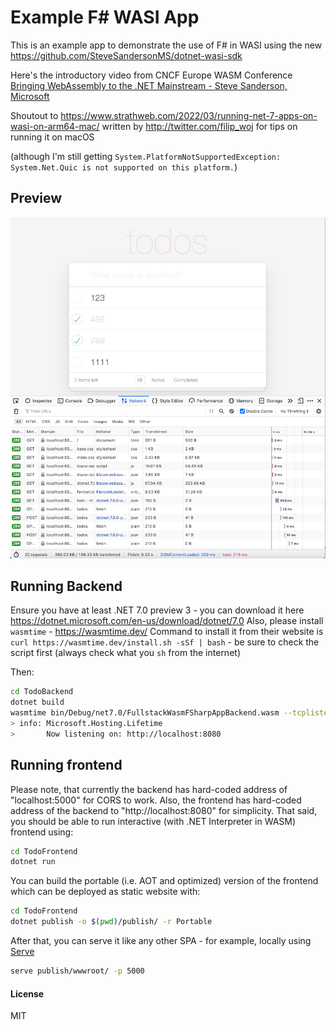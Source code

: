# Example F# WASI App


This is an example app to demonstrate the use of F# in WASI using the new https://github.com/SteveSandersonMS/dotnet-wasi-sdk

Here's the introductory video from CNCF Europe WASM Conference [Bringing WebAssembly to the .NET Mainstream - Steve Sanderson, Microsoft](https://www.youtube.com/watch?v=PIeYw7kJUIg)

Shoutout to https://www.strathweb.com/2022/03/running-net-7-apps-on-wasi-on-arm64-mac/
written by http://twitter.com/filip_woj for tips on running it on macOS

(although I'm still getting `System.PlatformNotSupportedException: System.Net.Quic is not supported on this platform.`)

## Preview

![png](https://github.com/delneg/FullstackWasmFSharpApp/blob/master/assets/screenshot.png?raw=true)


## Running Backend

Ensure you have at least .NET 7.0 preview 3 - you can download it here https://dotnet.microsoft.com/en-us/download/dotnet/7.0
Also, please install `wasmtime` - https://wasmtime.dev/
Command to install it from their website is `curl https://wasmtime.dev/install.sh -sSf | bash` - be sure to check the script first (always check what you `sh` from the internet)


Then:

```bash
cd TodoBackend
dotnet build 
wasmtime bin/Debug/net7.0/FullstackWasmFSharpAppBackend.wasm --tcplisten localhost:8080 --env ASPNETCORE_URLS=http://localhost:8080
> info: Microsoft.Hosting.Lifetime
>       Now listening on: http://localhost:8080
```

## Running frontend

Please note, that currently the backend has hard-coded address of "localhost:5000" for CORS to work.
Also, the frontend has hard-coded address of the backend to "http://localhost:8080" for simplicity.
That said, you should be able to run interactive (with .NET Interpreter in WASM) frontend using:
```bash
cd TodoFrontend
dotnet run
```

You can build the portable (i.e. AOT and optimized) version of the frontend which can be deployed as static website with:
```bash
cd TodoFrontend
dotnet publish -o $(pwd)/publish/ -r Portable
```
After that, you can serve it like any other SPA - for example, locally using [Serve](https://github.com/vercel/serve)

```bash
serve publish/wwwroot/ -p 5000
```


#### License

MIT